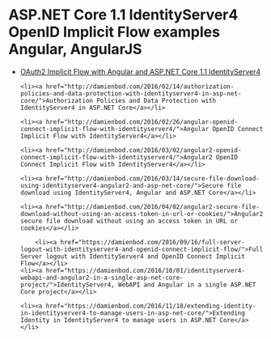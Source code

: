 # ASP.NET Core 1.1 IdentityServer4 OpenID Implicit Flow examples Angular, AngularJS

<ul>
	<li><a href="http://damienbod.com/2015/11/08/oauth2-implicit-flow-with-angular-and-asp-net-5-identity-server/"> OAuth2 Implicit Flow with Angular and ASP.NET Core 1.1 IdentityServer4</a></li>
	
	<li><a href="http://damienbod.com/2016/02/14/authorization-policies-and-data-protection-with-identityserver4-in-asp-net-core/">Authorization Policies and Data Protection with IdentityServer4 in ASP.NET Core</a></li>

	<li><a href="http://damienbod.com/2016/02/26/angular-openid-connect-implicit-flow-with-identityserver4/">Angular OpenID Connect Implicit Flow with IdentityServer4</a></li>

	<li><a href="http://damienbod.com/2016/03/02/angular2-openid-connect-implicit-flow-with-identityserver4/">Angular2 OpenID Connect Implicit Flow with IdentityServer4</a></li>

    <li><a href="http://damienbod.com/2016/03/14/secure-file-download-using-identityserver4-angular2-and-asp-net-core/">Secure file download using IdentityServer4, Angular and ASP.NET Core</a></li>

	<li><a href="http://damienbod.com/2016/04/02/angular2-secure-file-download-without-using-an-access-token-in-url-or-cookies/">Angular2 secure file download without using an access token in URL or cookies</a></li>

        <li><a href="https://damienbod.com/2016/09/16/full-server-logout-with-identityserver4-and-openid-connect-implicit-flow/">Full Server logout with IdentityServer4 and OpenID Connect Implicit Flow</a></li>
	<li><a href="https://damienbod.com/2016/10/01/identityserver4-webapi-and-angular2-in-a-single-asp-net-core-project/">IdentityServer4, WebAPI and Angular in a single ASP.NET Core project</a></li>
	
	<li><a href="https://damienbod.com/2016/11/18/extending-identity-in-identityserver4-to-manage-users-in-asp-net-core/">Extending Identity in IdentityServer4 to manage users in ASP.NET Core</a></li>
	
</ul>




